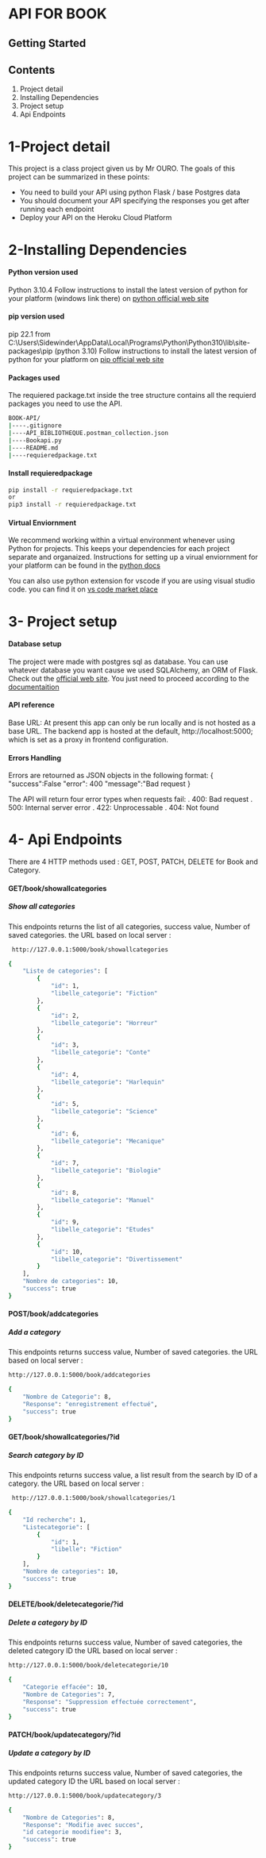 # API FOR BOOK
## Getting Started
## Contents

1. Project detail
2. Installing Dependencies
3. Project setup
4. Api Endpoints

# 1-Project detail
This project is a class project given us by Mr OURO. The goals of this project can be summarized in these points:
- You need to build your API using python Flask / base
Postgres data
- You should document your API specifying the responses you
get after running each endpoint
- Deploy your API on the Heroku Cloud Platform

# 2-Installing Dependencies

#### Python version used
Python 3.10.4
Follow instructions to install the latest version of python for your platform (windows link there) on [python official web site](https://www.python.org/downloads/)
#### pip version used
pip 22.1 from C:\Users\Sidewinder\AppData\Local\Programs\Python\Python310\lib\site-packages\pip (python 3.10)
Follow instructions to install the latest version of python for your platform on [pip official web site](https://pip.pypa.io/en/stable/cli/pip_download/)
#### Packages used
The requiered package.txt inside the tree structure contains all the requierd packages you need to use the API.


```bash
BOOK-API/
|----.gitignore
|----API_BIBLIOTHEQUE.postman_collection.json
|----Bookapi.py
|----README.md
|----requieredpackage.txt 
```

#### Install requieredpackage

```bash
pip install -r requieredpackage.txt 
or
pip3 install -r requieredpackage.txt 
```
#### Virtual Enviornment

We recommend working within a virtual environment whenever using Python for projects. This keeps your dependencies for each project separate and organaized. Instructions for setting up a virual enviornment for your platform can be found in the [python docs](https://packaging.python.org/guides/installing-using-pip-and-virtual-environments/)

You can also use python extension for vscode if you are using visual studio code. you can find it on [vs code market place](https://marketplace.visualstudio.com/items?itemName=ms-python.python ) 


# 3- Project setup

#### Database setup
The project were made with postgres sql as database. You can use whatever database you want cause we used SQLAlchemy, an ORM of Flask. Check out the [official web site](https://www.sqlalchemy.org/). You just need to proceed  according to the [documentaition](https://docs.sqlalchemy.org/en/14/)  

#### API reference
Base URL: At present this app can only be run locally and is not hosted as a base URL. The backend app is hosted at the default, http://localhost:5000; which is set as a proxy in frontend configuration.

#### Errors Handling
Errors are retourned as JSON objects in the following format: { "success":False "error": 400 "message":"Bad request }

The API will return four error types when requests fail: . 400: Bad request . 500: Internal server error . 422: Unprocessable . 404: Not found


# 4- Api Endpoints
There are 4 HTTP methods used : GET, POST, PATCH, DELETE for Book and Category.

#### GET/book/showallcategories

##### Show all categories

This endpoints returns the list of all categories, success value, Number of saved categories.
the URL based on local server :
```bash
 http://127.0.0.1:5000/book/showallcategories

```

```bash
{
    "Liste de categories": [
        {
            "id": 1,
            "libelle_categorie": "Fiction"
        },
        {
            "id": 2,
            "libelle_categorie": "Horreur"
        },
        {
            "id": 3,
            "libelle_categorie": "Conte"
        },
        {
            "id": 4,
            "libelle_categorie": "Harlequin"
        },
        {
            "id": 5,
            "libelle_categorie": "Science"
        },
        {
            "id": 6,
            "libelle_categorie": "Mecanique"
        },
        {
            "id": 7,
            "libelle_categorie": "Biologie"
        },
        {
            "id": 8,
            "libelle_categorie": "Manuel"
        },
        {
            "id": 9,
            "libelle_categorie": "Etudes"
        },
        {
            "id": 10,
            "libelle_categorie": "Divertissement"
        }
    ],
    "Nombre de categories": 10,
    "success": true
}
```

#### POST/book/addcategories

##### Add a category

This endpoints returns success value, Number of saved categories.
the URL based on local server :
```bash
http://127.0.0.1:5000/book/addcategories

```
```bash
{
    "Nombre de Categorie": 8,
    "Response": "enregistrement effectué",
    "success": true
}


```

#### GET/book/showallcategories/?id

##### Search category by ID

This endpoints returns success value, a list result from the search by ID of a category.
the URL based on local server :
```bash
 http://127.0.0.1:5000/book/showallcategories/1

```
```bash
{
    "Id recherche": 1,
    "Listecategorie": [
        {
            "id": 1,
            "libelle": "Fiction"
        }
    ],
    "Nombre de categories": 10,
    "success": true
}

```

#### DELETE/book/deletecategorie/?id

##### Delete a category by ID

This endpoints returns success value, Number of saved categories, the deleted category ID
the URL based on local server :
```bash
http://127.0.0.1:5000/book/deletecategorie/10

```
```bash
{
    "Categorie effacée": 10,
    "Nombre de Categories": 7,
    "Response": "Suppression effectuée correctement",
    "success": true
}

```

#### PATCH/book/updatecategory/?id

##### Update a category by ID

This endpoints returns success value, Number of saved categories, the updated category ID
the URL based on local server :
```bash
http://127.0.0.1:5000/book/updatecategory/3

```
```bash
{
    "Nombre de Categories": 8,
    "Response": "Modifie avec succes",
    "id categorie moodifiee": 3,
    "success": true
}

```
